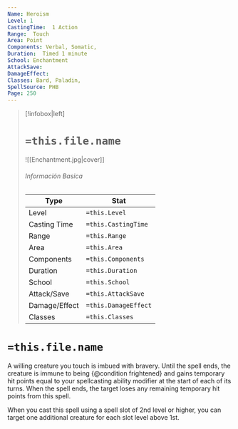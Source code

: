 ```yaml
---
Name: Heroism
Level: 1
CastingTime:  1 Action 
Range:  Touch
Area: Point
Components: Verbal, Somatic, 
Duration:  Timed 1 minute
School: Enchantment
AttackSave: 
DamageEffect: 
Classes: Bard, Paladin, 
SpellSource: PHB
Page: 250
---
```


>[!infobox|left]
># `=this.file.name`
>![[Enchantment.jpg|cover]]
> ###### Información Basica
> Type |  Stat |
> ---|---|
> Level | `=this.Level` |
> Casting Time | `=this.CastingTime` |
> Range | `=this.Range` |
> Area | `=this.Area` |
> Components | `=this.Components` |
> Duration | `=this.Duration` |
> School | `=this.School` |
> Attack/Save | `=this.AttackSave` |
> Damage/Effect | `=this.DamageEffect` |
> Classes | `=this.Classes` |

# `=this.file.name`
A willing creature you touch is imbued with bravery. Until the spell ends, the creature is immune to being {@condition frightened} and gains temporary hit points equal to your spellcasting ability modifier at the start of each of its turns. When the spell ends, the target loses any remaining temporary hit points from this spell.



 


When you cast this spell using a spell slot of 2nd level or higher, you can target one additional creature for each slot level above 1st. 